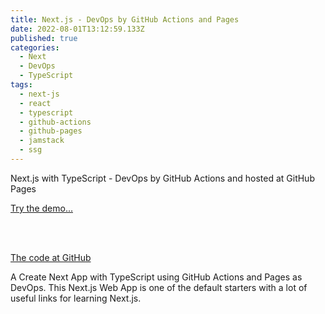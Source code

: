 ```yaml
---
title: Next.js - DevOps by GitHub Actions and Pages
date: 2022-08-01T13:12:59.133Z
published: true
categories:
  - Next
  - DevOps
  - TypeScript
tags:
  - next-js
  - react
  - typescript
  - github-actions
  - github-pages
  - jamstack
  - ssg
---
```

Next.js with TypeScript - DevOps by GitHub Actions and hosted at GitHub Pages

<a href="https://persteenolsen.github.io/gh-actions-pages-next-js-one/" target="_blank">Try the demo...</a>

<br /><br />

<a href="https://github.com/persteenolsen/gh-actions-pages-next-js-one" target="_blank">The code at GitHub</a>

A Create Next App with TypeScript using GitHub Actions and Pages as DevOps. This Next.js Web App is one of the default starters with a lot of useful links for learning Next.js.
